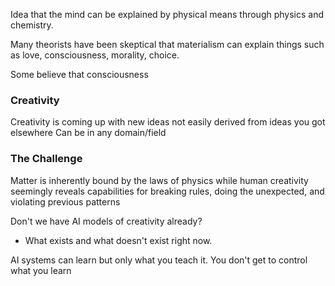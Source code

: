 Idea that the mind can be explained by physical means through physics and chemistry.

Many theorists have been skeptical that materialism can explain things such as love, consciousness, morality, choice.

Some believe that consciousness

### Creativity
Creativity is coming up with new ideas not easily derived from ideas you got elsewhere
Can be in any domain/field

### The Challenge
Matter is inherently bound by the laws of physics while human creativity seemingly reveals capabilities for breaking rules, doing the unexpected, and violating previous patterns

Don't we have AI models of creativity already?
- What exists and what doesn't exist right now.

AI systems can learn but only what you teach it.
You don't get to control what you learn